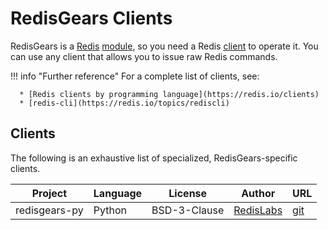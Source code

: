 # RedisGears Clients
RedisGears is a [Redis](glossary.md#redis) [module](glossary.md#module), so you need a Redis [client](glossary.md#client) to operate it. You can use any client that allows you to issue raw Redis commands.

!!! info "Further reference"
    For a complete list of clients, see:

      * [Redis clients by programming language](https://redis.io/clients)
      * [redis-cli](https://redis.io/topics/rediscli)

## Clients
The following is an exhaustive list of specialized, RedisGears-specific clients.

| Project | Language | License | Author | URL |
| --- | --- | --- | --- | --- |
| redisgears-py | Python | BSD-3-Clause | [RedisLabs](https://github.com/RedisLabs) | [git](https://github.com/RedisGears/redisgears-py) |

